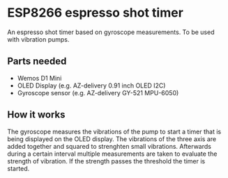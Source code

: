 # ESP8266 espresso shot timer
An espresso shot timer based on gyroscope measurements. To be used with vibration pumps.

## Parts needed

- Wemos D1 Mini
- OLED Display (e.g. AZ-delivery 0.91 inch OLED I2C)
- Gyroscope sensor (e.g. AZ-delivery GY-521 MPU-6050)

## How it works

The gyroscope measures the vibrations of the pump to start a timer that is being displayed on the OLED display.
The vibrations of the three axis are added together and squared to strenghten small vibrations.
Afterwards during a certain interval multiple measurements are taken to evaluate the strength of vibration.
If the strength passes the threshold the timer is started.
